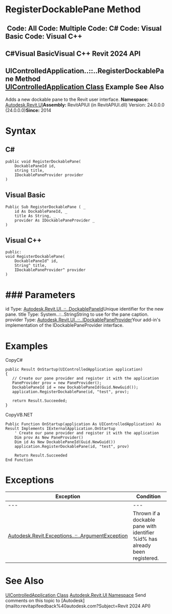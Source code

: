 # RegisterDockablePane Method

﻿
 Code: All Code: Multiple Code: C# Code: Visual Basic Code: Visual C++   
---  
C#Visual BasicVisual C++
Revit 2024 API  
---  
UIControlledApplication..::..RegisterDockablePane Method   
[UIControlledApplication Class](4638c568-a118-1d57-ceed-a57595202644.md "UIControlledApplication Class") Example See Also  
---  
Adds a new dockable pane to the Revit user interface.
**Namespace:** [Autodesk.Revit.UI](e86fd90a-8957-02a6-da7f-ced248966e3e.md "Autodesk.Revit.UI Namespace")**Assembly:** RevitAPIUI (in RevitAPIUI.dll) Version: 24.0.0.0 (24.0.0.0)**Since:** 2014
# Syntax
C#  
---  
```text
public void RegisterDockablePane(
	DockablePaneId id,
	string title,
	IDockablePaneProvider provider
)
```
  
Visual Basic  
---  
```text
Public Sub RegisterDockablePane ( _
	id As DockablePaneId, _
	title As String, _
	provider As IDockablePaneProvider _
)
```
  
Visual C++  
---  
```text
public:
void RegisterDockablePane(
	DockablePaneId^ id, 
	String^ title, 
	IDockablePaneProvider^ provider
)
```
  
# ### Parameters
id
    Type: [Autodesk.Revit.UI..::..DockablePaneId](96149d8e-6393-9285-a721-76470e6c15b8.md "DockablePaneId Class")Unique identifier for the new pane.
title
    Type: System..::..StringString to use for the pane caption.
provider
    Type: [Autodesk.Revit.UI..::..IDockablePaneProvider](cde36571-ccf1-f628-9e34-6a720388d348.md "IDockablePaneProvider Interface")Your add-in's implementation of the IDockablePaneProvider interface.
# Examples
CopyC#
```text
public Result OnStartup(UIControlledApplication application)
{
   // Create our pane provider and register it with the application
   PaneProvider prov = new PaneProvider();
   DockablePaneId id = new DockablePaneId(Guid.NewGuid());
   application.RegisterDockablePane(id, "test", prov);

   return Result.Succeeded;
}
```

CopyVB.NET
```text
Public Function OnStartup(application As UIControlledApplication) As Result Implements IExternalApplication.OnStartup
    ' Create our pane provider and register it with the application
    Dim prov As New PaneProvider()
    Dim id As New DockablePaneId(Guid.NewGuid())
    application.RegisterDockablePane(id, "test", prov)

    Return Result.Succeeded
End Function
```

# Exceptions
| Exception | Condition |
| --- | --- |
| --- | --- |
| [Autodesk.Revit.Exceptions..::..ArgumentException](2e6e4206-97a8-dd4b-df5d-4269f4bb6088.md "ArgumentException Class") | Thrown if a dockable pane with identifier %id% has already been registered. |

# See Also
[UIControlledApplication Class](4638c568-a118-1d57-ceed-a57595202644.md "UIControlledApplication Class")
[Autodesk.Revit.UI Namespace](e86fd90a-8957-02a6-da7f-ced248966e3e.md "Autodesk.Revit.UI Namespace")
Send comments on this topic to [Autodesk](mailto:revitapifeedback%40autodesk.com?Subject=Revit 2024 API)